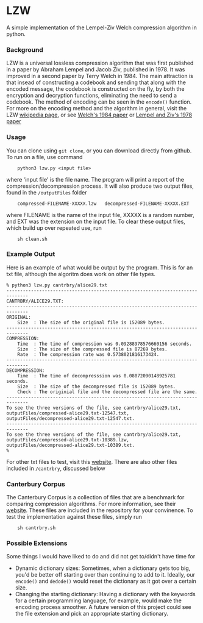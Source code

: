 # LZW
A simple implementation of the Lempel-Ziv Welch compression algorithm in python.

### Background

LZW is a universal lossless compression algorithm that was first published in a paper by Abraham Lempel and Jacob Ziv, published in 1978. It was improved in a second paper by Terry Welch in 1984. The main attraction is that insead of constructing a codebook and sending that along with the encoded message, the codebook is constructed on the fly, by both the encryption and decryption functions, eliminating the need to send a codebook. The method of encoding can be seen in the `encode()` function. For more on the encoding method and the algorithm in general, visit the LZW [wikipedia page](https://en.wikipedia.org/wiki/Lempel–Ziv–Welch), or see [Welch's 1984 paper](https://courses.cs.duke.edu//spring03/cps296.5/papers/welch_1984_technique_for.pdf) or [Lempel and Ziv's 1978 paper](https://courses.cs.duke.edu/spring03/cps296.5/papers/ziv_lempel_1977_universal_algorithm.pdf)  

### Usage

You can clone using `git clone`, or you can download directly from github. To run on a file, use command 

```
    python3 lzw.py <input file>
```

where 'input file' is the file name. The program will print a report of the compression/decompression process.
It will also produce two output files, found in the `/outputFiles` folder

```
    compressed-FILENAME-XXXXX.lzw   decompressed-FILENAME-XXXXX.EXT
```
where FILENAME is the name of the input file, XXXXX is a random number, and EXT was the 
extension on the input file. 
To clear these output files, which build up over repeated use, run

```
    sh clean.sh
```

### Example Output

Here is an example of what would be output by the program. This is for an txt file, although the algoritm does work on other file types.

```
% python3 lzw.py cantrbry/alice29.txt
------------------------------------------------------------------------------
CANTRBRY/ALICE29.TXT:
------------------------------------------------------------------------------
ORIGINAL:
    Size  : The size of the original file is 152089 bytes.
------------------------------------------------------------------------------
COMPRESSION:
    Time  : The time of compression was 0.09288978576660156 seconds.
    Size  : The size of the compressed file is 87269 bytes.
    Rate  : The compression rate was 0.5738021816173424.
------------------------------------------------------------------------------
DECOMPRESSION:
    Time  : The time of decompresssion was 0.08072090148925781 seconds.
    Size  : The size of the decompressed file is 152089 bytes.
    Check : The originial file and the decompressed file are the same.
------------------------------------------------------------------------------
To see the three versions of the file, see cantrbry/alice29.txt, 
outputFiles/compressed-alice29.txt-12547.txt, 
outputFiles/decompressed-alice29.txt-12547.txt.
------------------------------------------------------------------------------
To see the three versions of the file, see cantrbry/alice29.txt, 
outputFiles/compressed-alice29.txt-10389.lzw, 
outputFiles/decompressed-alice29.txt-10389.txt.
%
```

For other txt files to test, visit this [website](https://gutenberg.org). There are also other files included in `/cantrbry`, discussed below

### Canterbury Corpus

The Canterbury Corpus is a collection of files that are a benchmark for comparing compression algorithms. For more information, see their [website](https://corpus.canterbury.ac.nz/descriptions/). These files are included in the repository for your convinence. To test the implementation against these files, simply run 

```
    sh cantrbry.sh
```

### Possible Extensions
Some things I would have liked to do and did not get to/didn't have time for

* Dynamic dictionary sizes: Sometimes, when a dictionary gets too big, you'd be better off starting over than continuing to add to it. Ideally, our `encode()` and `dedode()` would reset the dictionary as it got over a certain size.
* Changing the starting dictionary: Having a dictionary with the keywords for a certain programming language, for example, would make the encoding process smoother. A future version of this project could see the file extension and pick an appropriate starting dictionary.

